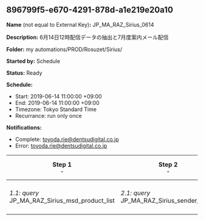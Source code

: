 ## 896799f5-e670-4291-878d-a1e219e20a10

**Name** (not equal to External Key)**:** JP_MA_RAZ_Sirius_0614

**Description:** 6月14日12時配信データの抽出と7月度案内メール配信

**Folder:** my automations/PROD/Rosuzet/Sirius/

**Started by:** Schedule

**Status:** Ready

**Schedule:**

* Start: 2019-06-14 11:00:00 +09:00
* End: 2019-06-14 11:00:00 +09:00
* Timezone: Tokyo Standard Time
* Recurrance: run only once

**Notifications:**

* Complete: toyoda.rie@dentsudigital.co.jp
* Error: toyoda.rie@dentsudigital.co.jp

| Step 1<br>_<small>-</small>_ | Step 2<br>_<small>-</small>_ | Step 3<br>_<small>-</small>_ | Step 4<br>_<small>-</small>_ |
| --- | --- | --- | --- |
| _1.1: query_<br>JP_MA_RAZ_Sirius_msd_product_list | _2.1: query_<br>JP_MA_RAZ_Sirius_sender_0614 | _3.1: wait_<br>12:00 午後 | _4.1: emailSend_<br>JP_MA_RAZ_Sirius_0614 |
